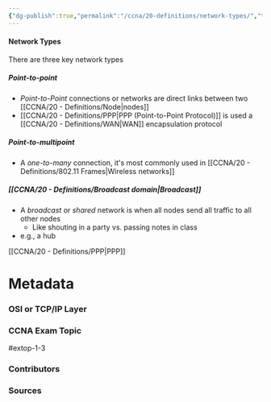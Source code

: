 ```yaml
---
{"dg-publish":true,"permalink":"/ccna/20-definitions/network-types/","tags":["defs_ccna"],"created":"2023-11-06T11:13:14.000-08:00","updated":"2024-01-10T08:26:57.860-08:00"}
---
```


#### Network Types
There are three key network types
##### Point-to-point
- *Point-to-Point* connections or networks are direct links between two [[CCNA/20 - Definitions/Node\|nodes]]
- [[CCNA/20 - Definitions/PPP\|PPP (Point-to-Point Protocol)]] is used a [[CCNA/20 - Definitions/WAN\|WAN]] encapsulation protocol
##### Point-to-multipoint
- A *one-to-many* connection, it's most commonly used in [[CCNA/20 - Definitions/802.11 Frames\|Wireless networks]]
##### [[CCNA/20 - Definitions/Broadcast domain\|Broadcast]]
- A *broadcast* or *shared* network is when all nodes send all traffic to all other nodes
	- Like shouting in a party vs. passing notes in class
- e.g., a hub

[[CCNA/20 - Definitions/PPP\|PPP]]


# Metadata
### OSI or TCP/IP Layer

### CCNA Exam Topic
#extop-1-3 
### Contributors

### Sources

